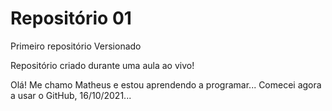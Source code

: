 # Repositório 01
 Primeiro repositório Versionado

 Repositório criado durante uma aula ao vivo!

Olá! Me chamo Matheus e estou aprendendo a programar... 
Comecei agora a usar o GitHub, 16/10/2021...

